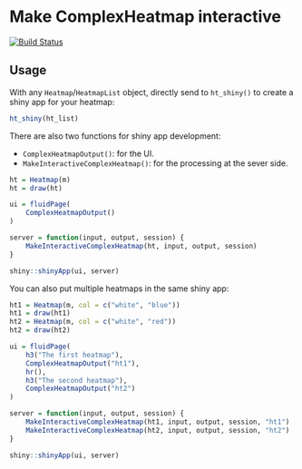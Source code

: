 # Make ComplexHeatmap interactive

[![Build Status](https://travis-ci.org/jokergoo/InteractiveComplexHeatmap.svg)](https://travis-ci.org/jokergoo/InteractiveComplexHeatmap) 


## Usage

With any `Heatmap`/`HeatmapList` object, directly send to `ht_shiny()` to create a shiny app for your heatmap:

```r
ht_shiny(ht_list)
```

There are also two functions for shiny app development:

- `ComplexHeatmapOutput()`: for the UI.
- `MakeInteractiveComplexHeatmap()`: for the processing at the sever side.

```r
ht = Heatmap(m)
ht = draw(ht)

ui = fluidPage(
	ComplexHeatmapOutput()
)

server = function(input, output, session) {
	MakeInteractiveComplexHeatmap(ht, input, output, session)
}

shiny::shinyApp(ui, server)
```

You can also put multiple heatmaps in the same shiny app:

```r
ht1 = Heatmap(m, col = c("white", "blue"))
ht1 = draw(ht1)
ht2 = Heatmap(m, col = c("white", "red"))
ht2 = draw(ht2)

ui = fluidPage(
	h3("The first heatmap"),
	ComplexHeatmapOutput("ht1"),
	hr(),
	h3("The second heatmap"),
	ComplexHeatmapOutput("ht2")
)

server = function(input, output, session) {
	MakeInteractiveComplexHeatmap(ht1, input, output, session, "ht1")
	MakeInteractiveComplexHeatmap(ht2, input, output, session, "ht2")
}

shiny::shinyApp(ui, server)
```
